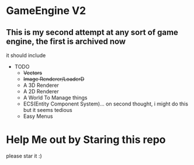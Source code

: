 # GameEngine V2

## This is my second attempt at any sort of game engine, the first is archived now
it should include
- TODO
  - ~~Vectors~~
  - ~~Image Renderer/LoaderD~~
  - A 3D Renderer
  - A 2D Renderer
  - A World To Manage things
  - ECS(Entity Component System)... on second thought, i might do this but it seems tedious
  - Easy Menus
  
# Help Me out by Staring this repo
please star it :)
